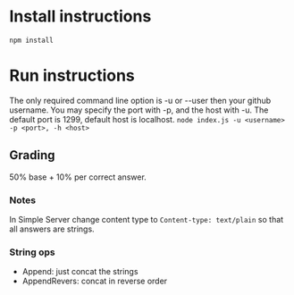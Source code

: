 # Install instructions
`npm install`

# Run instructions
The only required command line option is -u or --user then your github username.
You may specify the port with -p, and the host with -u.
The default port is 1299, default host is localhost.
`node index.js -u <username> -p <port>, -h <host>`

## Grading
50% base + 10% per correct answer.

### Notes
In Simple Server change content type to `Content-type: text/plain` so that all answers are strings. 

### String ops 
- Append: just concat the strings
- AppendRevers: concat in reverse order